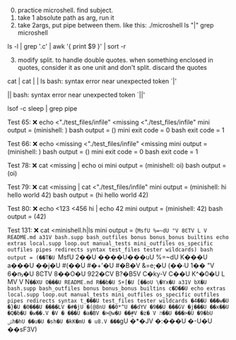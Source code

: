 0. practice microshell. find subject.
1. take 1 absolute path as arg, run it
2. take 2args, put pipe between them. like this: ./microshell ls "|" grep microshell

ls -l | grep '.c' | awk '{ print $9 }' | sort -r

3. modify split. to handle double quotes.
   when something enclosed in quotes, consider it as one unit and don't split. discard the quotes

cat | cat | | ls
bash: syntax error near unexpected token `|'

||
bash: syntax error near unexpected token `||'

lsof -c sleep | grep pipe

Test 65: ❌ echo <"./test_files/infile" <missing <"./test_files/infile"
mini output = (minishell: )
bash output = ()
mini exit code = 0
bash exit code = 1

Test 66: ❌ echo <missing <"./test_files/infile" <missing
mini output = (minishell: )
bash output = ()
mini exit code = 0
bash exit code = 1

Test 78: ❌ cat <missing | echo oi
mini output = (minishell: oi)
bash output = (oi)

Test 79: ❌ cat <missing | cat <"./test_files/infile"
mini output = (minishell: hi hello world 42)
bash output = (hi hello world 42)

Test 80: ❌ echo <123 <456 hi | echo 42
mini output = (minishell: 42)
bash output = (42)

Test 131: ❌ cat <minishell.h|ls
mini output = (`MsfU %=~dU "V 8ϾTV L
V README.md a31V bash.supp bash_outfiles bonus bonus_bonus builtins echo extras local.supp loop.out manual_tests mini_outfiles os_specific outfiles pipes redirects syntax test_files tester wildcards)
bash output = (��T�U `MsfU 2��U ����U���uU %=~dU K���U a���U ��j�U #(��U #�+'�U #�B�V &=e;�U (��ۥU 1�� "V 6�ҧ�U 8ϾTV 8��O�U 922�CV B?�B5V C�ky-V C��U K^�0�U L
MV V N`��XU O���U README.md R��b�U S+[�U [��oU \�Yx�U a31V bX�U bash.supp bash_outfiles bonus bonus_bonus builtins c�D��U echo extras local.supp loop.out manual_tests mini_outfiles os_specific outfiles pipes redirects syntax t_���U test_files tester wildcards �4��U ���w�U �}�U �0���U ����LV �#�jU �(@8nU ��0*^U ��dYV �9��U ���GV �j���U ��x��U �Q�b�U �w��.V �V �
                                       ���U �a�BV �>@w�U ��̞#V �z� V ה��U ���>�U �9�bU ݜh�hU ��u�U �sh�U �kK�mU �
                                u8.V ���`gU �\*�JV �:���U �-U�U ��sF3V)
